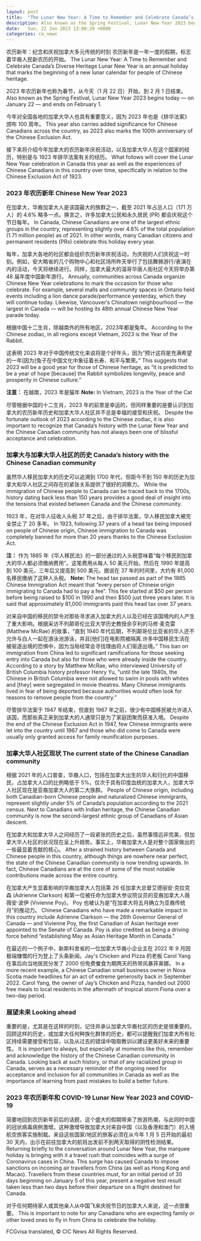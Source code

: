 ```yaml
---
layout: post
title:  "The Lunar New Year: A Time to Remember and Celebrate Canada’s Diverse Heritage"
description: Also known as the Spring Festival, Lunar New Year 2023 begins today — on January 22 — and ends on February 1. This year also carries added significance for Chinese Canadians across the country, as 2023 also marks the 100th anniversary of the Chinese Exclusion Act. What follows will cover the Lunar New Year celebration […]
date:   Sun, 22 Jan 2023 13:00:29 +0000
categories: ca_news
---
```


农历新年：纪念和庆祝加拿大多元传统的时刻 农历新年是一年一度的假期，标志着华裔人民新农历的开始。	The Lunar New Year: A Time to Remember and Celebrate Canada’s Diverse Heritage Lunar New Year is an annual holiday that marks the beginning of a new lunar calendar for people of Chinese heritage.
	
2023 年农历新年也称为春节，从今天（1 月 22 日）开始，到 2 月 1 日结束。	Also known as the Spring Festival, Lunar New Year 2023 begins today — on January 22 — and ends on February 1.
	
今年对全国各地的加拿大华人也具有重要意义，因为 2023 年也是《排华法案》颁布 100 周年。	This year also carries added significance for Chinese Canadians across the country, as 2023 also marks the 100th anniversary of the Chinese Exclusion Act.
	
接下来将介绍今年加拿大的农历新年庆祝活动，以及加拿大华人在这个国家的经历，特别是与 1923 年排华法案有关的经历。	What follows will cover the Lunar New Year celebration in Canada this year as well as the experiences of Chinese Canadians in this country over time, specifically in relation to the Chinese Exclusion Act of 1923.
	
### 2023 年农历新年	Chinese New Year 2023
	
在加拿大，华裔加拿大人是该国最大的族群之一，截至 2021 年占总人口（171 万人）的 4.6% 略多一点。换言之，许多加拿大公民和永久居民 (PR) 都会庆祝这个节日每年。	In Canada, Chinese Canadians are one of the largest ethnic groups in the country, representing slightly over 4.6% of the total population (1.71 million people) as of 2021. In other words, many Canadian citizens and permanent residents (PRs) celebrate this holiday every year.
	
每年，加拿大各地的社区都会组织农历新年庆祝活动，为庆祝的人们庆祝这一时刻。例如，安大略省的几个购物中心和社区场所昨天举行了包括舞狮游行/表演在内的活动，今天将继续进行。同样，加拿大最大的温哥华唐人街社区今天将举办第 48 届年度中国新年游行。	Annually, communities across Canada organize Chinese New Year celebrations to mark the occasion for those who celebrate. For example, several malls and community spaces in Ontario held events including a lion dance parade/performance yesterday, which they will continue today. Likewise, Vancouver’s Chinatown neighbourhood — the largest in Canada — will be hosting its 48th annual Chinese New Year parade today.
	
根据中国十二生肖，除越南外的所有地区，2023年都是兔年。	According to the Chinese zodiac, in all regions except Vietnam, 2023 is the Year of the Rabbit.
	
这表明 2023 年对于中国传统文化来说将是个好年头，因为“预计这将是充满希望的一年\[因为\]兔子在中国文化中象征着长寿、和平与繁荣。”	This suggests that 2023 will be a good year for those of Chinese heritage, as “it is predicted to be a year of hope \[because\] the Rabbit symbolizes longevity, peace and prosperity in Chinese culture.”
	
**注意：** 在越南，2023 年是猫年	**Note:** In Vietnam, 2023 is the Year of the Cat
	
尽管根据中国的十二生肖，2023 年的前景是幸运的，但同样重要的是要认识到加拿大的农历新年历史和加拿大华人社区并不总是幸福的接受和庆祝。	Despite the fortunate outlook of 2023 according to the Chinese zodiac, it is also important to recognize that Canada’s history with the Lunar New Year and the Chinese Canadian community has not always been one of blissful acceptance and celebration.
	
### 加拿大与加拿大华人社区的历史	Canada’s history with the Chinese Canadian community
	
虽然华人移民加拿大的历史可以追溯到 1700 年代，但距今不到 150 年的历史为加拿大和华人社区之间存在的紧张关系提供了很好的洞察力。	While the immigration of Chinese people to Canada can be traced back to the 1700s, history dating back less than 150 years provides a good deal of insight into the tensions that existed between Canada and the Chinese community.
	
1923 年，在对华人征收人头税 37 年之后，由于排华法案，华人移民加拿大被完全禁止了 20 多年。	In 1923, following 37 years of a head tax being imposed on people of Chinese origin, Chinese immigration to Canada was completely banned for more than 20 years thanks to the Chinese Exclusion Act.
	
**注：** 作为 1885 年《华人移民法》的一部分通过的人头税意味着“每个移民到加拿大的华人都必须缴纳费用”。这笔费用从每人 50 美元开始，然后在 1990 年提高到 100 美元，三年后又提高到 500 美元。据说在 37 年的时间里，大约有 81,000 名移民缴纳了这种人头税。	**Note:** The head tax passed as part of the 1885 Chinese Immigration Act meant that “every person of Chinese origin immigrating to Canada had to pay a fee”. This fee started at $50 per person before being raised to $100 in 1990 and then $500 just three years later. It is said that approximately 81,000 immigrants paid this head tax over 37 years.
	
对来自中国的移民的禁令对那些寻求进入加拿大的人以及已经在该国境内的人产生了重大影响。根据采访不列颠哥伦比亚大学历史教授余亨利的马修·麦克雷 (Matthew McRae) 的故事，“直到 1940 年代后期，不列颠哥伦比亚省的华人还不允许与白人一起在游泳池游泳，并且\[他们\]在电影院被隔离.许多中国移民生活在被驱逐出境的恐惧中，因为当局经常会寻找理由将人们驱逐出境。”	This ban on immigration from China led to significant ramifications for those seeking entry into Canada but also for those who were already inside the country. According to a story by Matthew McRae, who interviewed University of British Columbia history professor Henry Yu, “until the late 1940s, the Chinese in British Columbia were not allowed to swim in pools with whites and \[they\] were segregated in movie theatres. Many Chinese immigrants lived in fear of being deported because authorities would often look for reasons to remove people from the country.”
	
尽管排华法案于 1947 年结束，但直到 1967 年之前，很少有中国移民被允许进入该国，而那些真正来到加拿大的人通常只是为了家庭团聚而获准入境。	Despite the end of the Chinese Exclusion Act in 1947, few Chinese immigrants were let into the country until 1967 and those who did come to Canada were usually only granted access for family reunification purposes.
	
### 加拿大华人社区现状	The current state of the Chinese Canadian community
	
根据 2021 年的人口普查，华裔人口，包括在加拿大出生的华人和归化的中国移民，占加拿大人口的比例略低于 5%。仅次于具有印度血统的加拿大人，加拿大华人社区现在是亚裔加拿大人的第二大族群。	People of Chinese origin, including both Canadian-born Chinese people and naturalized Chinese immigrants, represent slightly under 5% of Canada’s population according to the 2021 census. Next to Canadians with Indian heritage, the Chinese Canadian community is now the second-largest ethnic group of Canadians of Asian descent.
	
在加拿大和加拿大华人之间经历了一段紧张的历史之后，虽然事情远非完美，但加拿大华人社区的状况现在呈上升趋势。事实上，华裔加拿大人是对整个国家做出的一些最显着贡献的核心。	After a strained history between Canada and Chinese people in this country, although things are nowhere near perfect, the state of the Chinese Canadian community is now trending upwards. In fact, Chinese Canadians are at the core of some of the most notable contributions made across the entire country.
	
在加拿大产生显着影响的华裔加拿大人包括第 26 任加拿大总督艾德丽安·克拉克森 (Adrienne Clarkson) 和第一位被任命为加拿大参议院议员的亚裔加拿大人薇薇安·波伊 (Vivienne Poy)。 Poy 也被认为是“在加拿大将五月确立为亚裔传统月”的推动力。	Chinese Canadians who have made a remarkable impact in this country include Adrienne Clarkson — the 26th Governor General of Canada — and Vivienne Poy, the first Canadian of Asian heritage ever appointed to the Senate of Canada. Poy is also credited as being a driving force behind “establishing May as Asian Heritage Month in Canada.”
	
在最近的一个例子中，新斯科舍省的一位加拿大华裔小企业主在 2022 年 9 月因极端慷慨的行为登上了头条新闻。Jay's Chicken and Pizza 的老板 Carol Yang 在事后向当地居民分发了 2000 份免费餐食为期两天的热带风暴菲奥娜。	In a more recent example, a Chinese Canadian small business owner in Nova Scotia made headlines for an act of extreme generosity back in September 2022. Carol Yang, the owner of Jay’s Chicken and Pizza, handed out 2000 free meals to local residents in the aftermath of tropical storm Fiona over a two-day period.
	
### 展望未来	Looking ahead
	
重要的是，尤其是在这样的时刻，记住并承认加拿大华裔社区的历史是很重要的。回顾这样的历史，或加拿大任何种族化群体的历史，都可以提醒我们加拿大所有社区持续需要接受和包容，以及从过去的错误中吸取教训以建设更美好未来的重要性。	It is important to always, but especially at moments like this, remember and acknowledge the history of the Chinese Canadian community in Canada. Looking back at such history, or that of any racialized group in Canada, serves as a necessary reminder of the ongoing need for acceptance and inclusion for all communities in Canada as well as the importance of learning from past mistakes to build a better future.
	
### 2023 年农历新年和 COVID-19	Lunar New Year 2023 and COVID-19
	
简要地回到农历新年前后的话题，这个盛大的假期带来了旅游热潮，与此同时中国的冠状病毒病例激增。这种激增导致加拿大对来自中国（以及香港和澳门）的入境航空旅客实施制裁。来自这些国家/地区的旅客必须在从今年 1 月 5 日开始的最初 30 天内，出示在前往加拿大的航班出发前不到两天取得的阴性检测结果。	Returning briefly to the conversation around Lunar New Year, the marquee holiday is bringing with it a travel rush that coincides with a surge of Coronavirus cases in China. This surge has caused Canada to impose sanctions on incoming air travellers from China (as well as Hong Kong and Macao). Travellers from these countries must, for an initial period of 30 days beginning on January 5 of this year, present a negative test result taken less than two days before their departure on a flight destined for Canada.
	
对于任何期待家人或其他亲人从中国飞来庆祝节日的加拿大人来说，这一点很重要。	This is important to note for any Canadians who are expecting family or other loved ones to fly in from China to celebrate the holiday.
	

FCGvisa translated, © CIC News All Rights Reserved.
